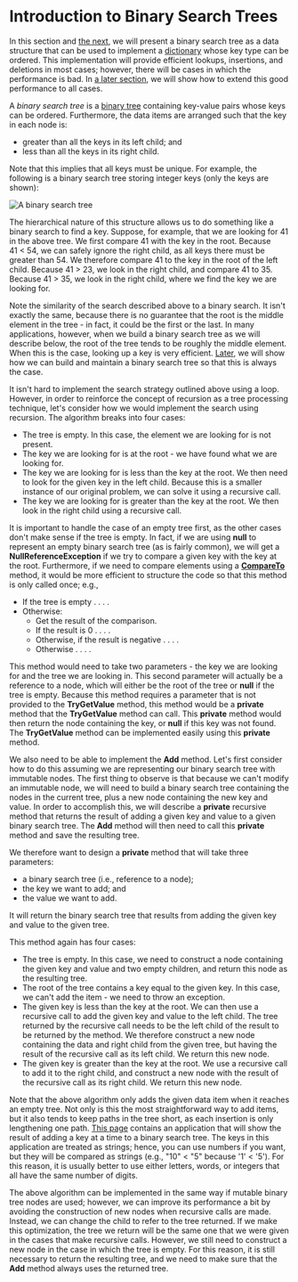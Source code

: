 # Introduction to Binary Search Trees

In this section and [the
next](http://people.cs.ksu.edu/~rhowell/DataStructures/redirect/bst-remove),
we will present a binary search tree as a data structure that can be
used to implement a
[dictionary](http://people.cs.ksu.edu/~rhowell/DataStructures/redirect/dictionary-class)
whose key type can be ordered. This implementation will provide
efficient lookups, insertions, and deletions in most cases; however,
there will be cases in which the performance is bad. In [a later
section](http://people.cs.ksu.edu/~rhowell/DataStructures/redirect/avl-trees),
we will show how to extend this good performance to all cases.

A *binary search tree* is a [binary
tree](/~rhowell/DataStructures/redirect/binary-trees) containing
key-value pairs whose keys can be ordered. Furthermore, the data items
are arranged such that the key in each node is:

  - greater than all the keys in its left child; and
  - less than all the keys in its right child.

Note that this implies that all keys must be unique. For example, the
following is a binary search tree storing integer keys (only the keys
are shown):

![A binary search tree](binary-search-tree-ex.jpg)

The hierarchical nature of this structure allows us to do something like
a binary search to find a key. Suppose, for example, that we are looking
for 41 in the above tree. We first compare 41 with the key in the root.
Because 41 \< 54, we can safely ignore the right child, as all
keys there must be greater than 54. We therefore compare 41 to the key
in the root of the left child. Because 41 \> 23, we look in the
right child, and compare 41 to 35. Because 41 \> 35, we look in
the right child, where we find the key we are looking for.

Note the similarity of the search described above to a binary search. It
isn't exactly the same, because there is no guarantee that the root is
the middle element in the tree - in fact, it could be the first or the
last. In many applications, however, when we build a binary search tree
as we will describe below, the root of the tree tends to be roughly the
middle element. When this is the case, looking up a key is very
efficient. [Later](/~rhowell/DataStructures/redirect/avl-trees), we will
show how we can build and maintain a binary search tree so that this is
always the case.

It isn't hard to implement the search strategy outlined above using a
loop. However, in order to reinforce the concept of recursion as a tree
processing technique, let's consider how we would implement the search
using recursion. The algorithm breaks into four cases:

  - The tree is empty. In this case, the element we are looking for is
    not present.
  - The key we are looking for is at the root - we have found what we
    are looking for.
  - The key we are looking for is less than the key at the root. We then
    need to look for the given key in the left child. Because this is a
    smaller instance of our original problem, we can solve it using a
    recursive call.
  - The key we are looking for is greater than the key at the root. We
    then look in the right child using a recursive call.

It is important to handle the case of an empty tree first, as the other
cases don't make sense if the tree is empty. In fact, if we are using
**null** to represent an empty binary search tree (as is fairly common),
we will get a **NullReferenceException** if we try to compare a given
key with the key at the root. Furthermore, if we need to compare
elements using a
[**CompareTo**](http://msdn.microsoft.com/en-us/library/43hc6wht.aspx)
method, it would be more efficient to structure the code so that this
method is only called once; e.g.,

  - If the tree is empty . . . .
  - Otherwise:
      - Get the result of the comparison.
      - If the result is 0 . . . .
      - Otherwise, if the result is negative . . . .
      - Otherwise . . . .

This method would need to take two parameters - the key we are looking
for and the tree we are looking in. This second parameter will actually
be a reference to a node, which will either be the root of the tree or
**null** if the tree is empty. Because this method requires a parameter
that is not provided to the **TryGetValue** method, this method would be
a **private** method that the **TryGetValue** method can call. This
**private** method would then return the node containing the key, or
**null** if this key was not found. The **TryGetValue** method can be
implemented easily using this **private** method.

We also need to be able to implement the **Add** method. Let's first
consider how to do this assuming we are representing our binary search
tree with immutable nodes. The first thing to observe is that because we
can't modify an immutable node, we will need to build a binary search
tree containing the nodes in the current tree, plus a new node
containing the new key and value. In order to accomplish this, we will
describe a **private** recursive method that returns the result of
adding a given key and value to a given binary search tree. The **Add**
method will then need to call this **private** method and save the
resulting tree.

We therefore want to design a **private** method that will take three
parameters:

  - a binary search tree (i.e., reference to a node);
  - the key we want to add; and
  - the value we want to add.

It will return the binary search tree that results from adding the given
key and value to the given tree.

This method again has four cases:

  - The tree is empty. In this case, we need to construct a node
    containing the given key and value and two empty children, and
    return this node as the resulting tree.
  - The root of the tree contains a key equal to the given key. In this
    case, we can't add the item - we need to throw an exception.
  - The given key is less than the key at the root. We can then use a
    recursive call to add the given key and value to the left child. The
    tree returned by the recursive call needs to be the left child of
    the result to be returned by the method. We therefore construct a
    new node containing the data and right child from the given tree,
    but having the result of the recursive call as its left child. We
    return this new node.
  - The given key is greater than the key at the root. We use a
    recursive call to add it to the right child, and construct a new
    node with the result of the recursive call as its right child. We
    return this new node.

Note that the above algorithm only adds the given data item when it
reaches an empty tree. Not only is this the most straightforward way to
add items, but it also tends to keep paths in the tree short, as each
insertion is only lengthening one path. [This
page](/~rhowell/viewer/index.html) contains an application that will
show the result of adding a key at a time to a binary search tree. The
keys in this application are treated as strings; hence, you can use
numbers if you want, but they will be compared as strings (e.g.,
"10" \< "5" because '1' \< '5'). For this reason, it is
usually better to use either letters, words, or integers that all have
the same number of digits.

The above algorithm can be implemented in the same way if mutable binary
tree nodes are used; however, we can improve its performance a bit by
avoiding the construction of new nodes when recursive calls are made.
Instead, we can change the child to refer to the tree returned. If we
make this optimization, the tree we return will be the same one that we
were given in the cases that make recursive calls. However, we still
need to construct a new node in the case in which the tree is empty. For
this reason, it is still necessary to return the resulting tree, and we
need to make sure that the **Add** method always uses the returned tree.
